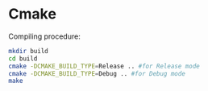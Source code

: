 # Cmake

Compiling procedure:
```bash
mkdir build
cd build
cmake -DCMAKE_BUILD_TYPE=Release .. #for Release mode
cmake -DCMAKE_BUILD_TYPE=Debug .. #for Debug mode
make
```

